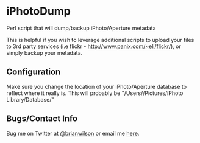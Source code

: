 iPhotoDump
=======

Perl script that will dump/backup iPhoto/Aperture metadata

This is helpful if you wish to leverage additional scripts to upload your
files to 3rd party services (i.e flickr - http://www.panix.com/~eli/flickr/), 
or simply backup your metadata. 


Configuration 
-------------
Make sure you change the location of your iPhoto/Aperture database to reflect where it really is.  This will probably be "/Users/<you>/Pictures/iPhoto Library/Database/"


Bugs/Contact Info
-----------------
Bug me on Twitter at [@brianwilson](http://twitter.com/brianwilson) or email me [here](http://cronological.com/comment.php?ref=bubba).


